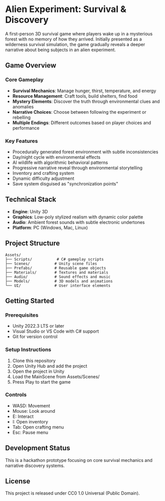 # Alien Experiment: Survival & Discovery

A first-person 3D survival game where players wake up in a mysterious forest with no memory of how they arrived. Initially presented as a wilderness survival simulation, the game gradually reveals a deeper narrative about being subjects in an alien experiment.

## Game Overview

### Core Gameplay
- **Survival Mechanics**: Manage hunger, thirst, temperature, and energy
- **Resource Management**: Craft tools, build shelters, find food
- **Mystery Elements**: Discover the truth through environmental clues and anomalies
- **Narrative Choices**: Choose between following the experiment or rebelling
- **Multiple Endings**: Different outcomes based on player choices and performance

### Key Features
- Procedurally generated forest environment with subtle inconsistencies
- Day/night cycle with environmental effects
- AI wildlife with algorithmic behavioral patterns
- Progressive narrative reveal through environmental storytelling
- Inventory and crafting system
- Dynamic difficulty adjustment
- Save system disguised as "synchronization points"

## Technical Stack
- **Engine**: Unity 3D
- **Graphics**: Low-poly stylized realism with dynamic color palette
- **Audio**: Ambient forest sounds with subtle electronic undertones
- **Platform**: PC (Windows, Mac, Linux)

## Project Structure
```
Assets/
├── Scripts/           # C# gameplay scripts
├── Scenes/           # Unity scene files
├── Prefabs/          # Reusable game objects
├── Materials/        # Textures and materials
├── Audio/            # Sound effects and music
├── Models/           # 3D models and animations
└── UI/               # User interface elements
```

## Getting Started

### Prerequisites
- Unity 2022.3 LTS or later
- Visual Studio or VS Code with C# support
- Git for version control

### Setup Instructions
1. Clone this repository
2. Open Unity Hub and add the project
3. Open the project in Unity
4. Load the MainScene from Assets/Scenes/
5. Press Play to start the game

### Controls
- WASD: Movement
- Mouse: Look around
- E: Interact
- I: Open inventory
- Tab: Open crafting menu
- Esc: Pause menu

## Development Status
This is a hackathon prototype focusing on core survival mechanics and narrative discovery systems.

## License
This project is released under CC0 1.0 Universal (Public Domain).